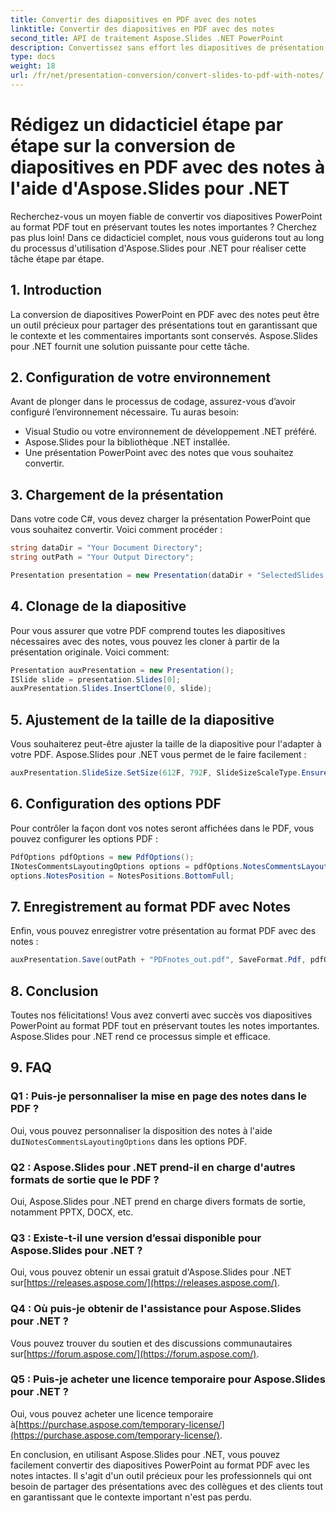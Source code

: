 ```yaml
---
title: Convertir des diapositives en PDF avec des notes
linktitle: Convertir des diapositives en PDF avec des notes
second_title: API de traitement Aspose.Slides .NET PowerPoint
description: Convertissez sans effort les diapositives de présentation avec les notes du présentateur au format PDF à l'aide d'Aspose.Slides pour .NET. Préservez le contenu et le contexte de manière transparente.
type: docs
weight: 18
url: /fr/net/presentation-conversion/convert-slides-to-pdf-with-notes/
---
```


# Rédigez un didacticiel étape par étape sur la conversion de diapositives en PDF avec des notes à l'aide d'Aspose.Slides pour .NET

Recherchez-vous un moyen fiable de convertir vos diapositives PowerPoint au format PDF tout en préservant toutes les notes importantes ? Cherchez pas plus loin! Dans ce didacticiel complet, nous vous guiderons tout au long du processus d'utilisation d'Aspose.Slides pour .NET pour réaliser cette tâche étape par étape.

## 1. Introduction

La conversion de diapositives PowerPoint en PDF avec des notes peut être un outil précieux pour partager des présentations tout en garantissant que le contexte et les commentaires importants sont conservés. Aspose.Slides pour .NET fournit une solution puissante pour cette tâche.

## 2. Configuration de votre environnement

Avant de plonger dans le processus de codage, assurez-vous d’avoir configuré l’environnement nécessaire. Tu auras besoin:

- Visual Studio ou votre environnement de développement .NET préféré.
- Aspose.Slides pour la bibliothèque .NET installée.
- Une présentation PowerPoint avec des notes que vous souhaitez convertir.

## 3. Chargement de la présentation

Dans votre code C#, vous devez charger la présentation PowerPoint que vous souhaitez convertir. Voici comment procéder :

```csharp
string dataDir = "Your Document Directory";
string outPath = "Your Output Directory";

Presentation presentation = new Presentation(dataDir + "SelectedSlides.pptx");
```

## 4. Clonage de la diapositive

Pour vous assurer que votre PDF comprend toutes les diapositives nécessaires avec des notes, vous pouvez les cloner à partir de la présentation originale. Voici comment:

```csharp
Presentation auxPresentation = new Presentation();
ISlide slide = presentation.Slides[0];
auxPresentation.Slides.InsertClone(0, slide);
```

## 5. Ajustement de la taille de la diapositive

Vous souhaiterez peut-être ajuster la taille de la diapositive pour l'adapter à votre PDF. Aspose.Slides pour .NET vous permet de le faire facilement :

```csharp
auxPresentation.SlideSize.SetSize(612F, 792F, SlideSizeScaleType.EnsureFit);
```

## 6. Configuration des options PDF

Pour contrôler la façon dont vos notes seront affichées dans le PDF, vous pouvez configurer les options PDF :

```csharp
PdfOptions pdfOptions = new PdfOptions();
INotesCommentsLayoutingOptions options = pdfOptions.NotesCommentsLayouting;
options.NotesPosition = NotesPositions.BottomFull;
```

## 7. Enregistrement au format PDF avec Notes

Enfin, vous pouvez enregistrer votre présentation au format PDF avec des notes :

```csharp
auxPresentation.Save(outPath + "PDFnotes_out.pdf", SaveFormat.Pdf, pdfOptions);
```

## 8. Conclusion

Toutes nos félicitations! Vous avez converti avec succès vos diapositives PowerPoint au format PDF tout en préservant toutes les notes importantes. Aspose.Slides pour .NET rend ce processus simple et efficace.

## 9. FAQ

### Q1 : Puis-je personnaliser la mise en page des notes dans le PDF ?

 Oui, vous pouvez personnaliser la disposition des notes à l'aide du`INotesCommentsLayoutingOptions` dans les options PDF.

### Q2 : Aspose.Slides pour .NET prend-il en charge d'autres formats de sortie que le PDF ?

Oui, Aspose.Slides pour .NET prend en charge divers formats de sortie, notamment PPTX, DOCX, etc.

### Q3 : Existe-t-il une version d’essai disponible pour Aspose.Slides pour .NET ?

 Oui, vous pouvez obtenir un essai gratuit d'Aspose.Slides pour .NET sur[https://releases.aspose.com/](https://releases.aspose.com/).

### Q4 : Où puis-je obtenir de l'assistance pour Aspose.Slides pour .NET ?

 Vous pouvez trouver du soutien et des discussions communautaires sur[https://forum.aspose.com/](https://forum.aspose.com/).

### Q5 : Puis-je acheter une licence temporaire pour Aspose.Slides pour .NET ?

 Oui, vous pouvez acheter une licence temporaire à[https://purchase.aspose.com/temporary-license/](https://purchase.aspose.com/temporary-license/).

En conclusion, en utilisant Aspose.Slides pour .NET, vous pouvez facilement convertir des diapositives PowerPoint au format PDF avec les notes intactes. Il s'agit d'un outil précieux pour les professionnels qui ont besoin de partager des présentations avec des collègues et des clients tout en garantissant que le contexte important n'est pas perdu.